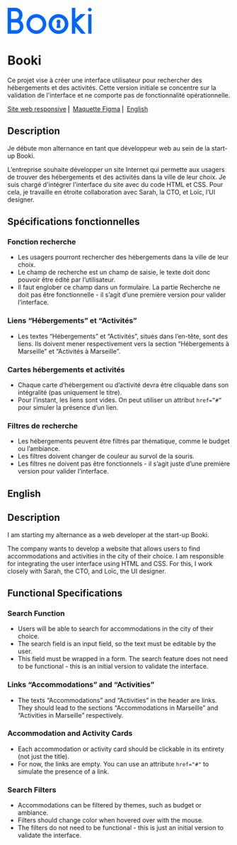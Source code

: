 ![Logo de Booki](images/logo/Booki.png)

# Booki

Ce projet vise à créer une interface utilisateur pour rechercher des hébergements et des activités. Cette version initiale se concentre sur la validation de l'interface et ne comporte pas de fonctionnalité opérationnelle.


[Site web responsive](https://naofalp.github.io/Booki/) ⎜ [Maquette Figma](https://www.figma.com/design/r9YJyUkpVdrxzBBKGH7reY/Maquettes-Booki-(desktop%2C-mobile%2C-tablette)?node-id=3-0) ⎜ [English](#English)

## Description

Je débute mon alternance en tant que développeur web au sein de la start-up Booki. 

L’entreprise souhaite développer un site Internet qui permette aux usagers de trouver des hébergements et des activités dans la ville de leur choix. Je suis chargé d'intégrer l'interface du site avec du code HTML et CSS. Pour cela, je travaille en étroite collaboration avec Sarah, la CTO, et Loïc, l’UI designer.

## Spécifications fonctionnelles

### Fonction recherche
- Les usagers pourront rechercher des hébergements dans la ville de leur choix.
- Le champ de recherche est un champ de saisie, le texte doit donc pouvoir être édité par l’utilisateur.
- Il faut englober ce champ dans un formulaire. La partie Recherche ne doit pas être fonctionnelle - il s’agit d’une première version pour valider l’interface.

### Liens “Hébergements” et “Activités”
- Les textes “Hébergements” et “Activités”, situés dans l’en-tête, sont des liens. Ils doivent mener respectivement vers la section “Hébergements à Marseille” et “Activités à Marseille”.

### Cartes hébergements et activités
- Chaque carte d’hébergement ou d’activité devra être cliquable dans son intégralité (pas uniquement le titre).
- Pour l’instant, les liens sont vides. On peut utiliser un attribut `href=”#”` pour simuler la présence d’un lien.

### Filtres de recherche
- Les hébergements peuvent être filtrés par thématique, comme le budget ou l’ambiance.
- Les filtres doivent changer de couleur au survol de la souris.
- Les filtres ne doivent pas être fonctionnels - il s’agit juste d’une première version pour valider l’interface.

## English

## Description

I am starting my alternance as a web developer at the start-up Booki.

The company wants to develop a website that allows users to find accommodations and activities in the city of their choice. I am responsible for integrating the user interface using HTML and CSS. For this, I work closely with Sarah, the CTO, and Loïc, the UI designer.

## Functional Specifications


### Search Function
- Users will be able to search for accommodations in the city of their choice.
- The search field is an input field, so the text must be editable by the user.
- This field must be wrapped in a form. The search feature does not need to be functional - this is an initial version to validate the interface.

### Links “Accommodations” and “Activities”
- The texts “Accommodations” and “Activities” in the header are links. They should lead to the sections “Accommodations in Marseille” and “Activities in Marseille” respectively.

### Accommodation and Activity Cards
- Each accommodation or activity card should be clickable in its entirety (not just the title).
- For now, the links are empty. You can use an attribute `href="#"` to simulate the presence of a link.

### Search Filters
- Accommodations can be filtered by themes, such as budget or ambiance.
- Filters should change color when hovered over with the mouse.
- The filters do not need to be functional - this is just an initial version to validate the interface.
